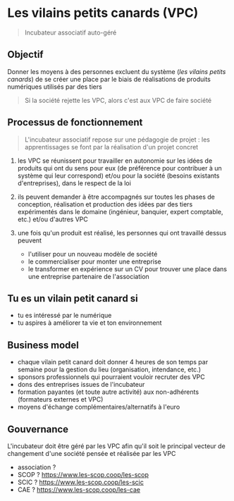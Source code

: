 # Les vilains petits canards (VPC)

> Incubateur associatif auto-géré

## Objectif

Donner les moyens à des personnes excluent du système (*les vilains petits canards*) de se créer une place par le biais de réalisations de produits numériques utilisés par des tiers

> Si la société rejette les VPC, alors c'est aux VPC de faire société

## Processus de fonctionnement

> L'incubateur associatif repose sur une pédagogie de projet : les apprentissages se font par la réalisation d'un projet concret

1. les VPC se réunissent pour travailler en autonomie sur les idées de produits qui ont du sens pour eux (de préférence pour contribuer à un système qui leur correspond) et/ou pour la société (besoins existants d'entreprises), dans le respect de la loi
2. ils peuvent demander à être accompagnés sur toutes les phases de conception, réalisation et production des idées par des tiers expérimentés dans le domaine (ingénieur, banquier, expert comptable, etc.) et/ou d'autres VPC
3. une fois qu'un produit est réalisé, les personnes qui ont travaillé dessus peuvent

    - l'utiliser pour un nouveau modèle de société
    - le commercialiser pour monter une entreprise
    - le transformer en expérience sur un CV pour trouver une place dans une entreprise partenaire de l'association

## Tu es un vilain petit canard si

- tu es intéressé par le numérique
- tu aspires à améliorer ta vie et ton environnement

## Business model

- chaque vilain petit canard doit donner 4 heures de son temps par semaine pour la gestion du lieu (organisation, intendance, etc.)
- sponsors professionnels qui pourraient vouloir recruter des VPC
- dons des entreprises issues de l'incubateur
- formation payantes (et toute autre activité) aux non-adhérents (formateurs externes et VPC)
- moyens d'échange complémentaires/alternatifs à l'euro

## Gouvernance

L'incubateur doit être géré par les VPC afin qu'il soit le principal vecteur de changement d'une société pensée et réalisée par les VPC

- association ?
- SCOP ? <https://www.les-scop.coop/les-scop>
- SCIC ? <https://www.les-scop.coop/les-scic>
- CAE ? <https://www.les-scop.coop/les-cae>
